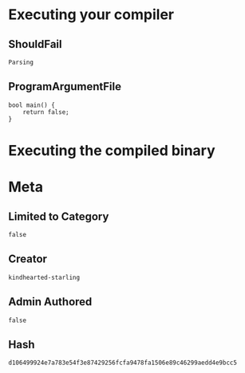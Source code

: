 # Executing your compiler

## ShouldFail

```
Parsing
```

## ProgramArgumentFile

```
bool main() {
    return false;
}
```

# Executing the compiled binary

# Meta

## Limited to Category

```
false
```

## Creator

```
kindhearted-starling
```

## Admin Authored

```
false
```

## Hash

```
d106499924e7a783e54f3e87429256fcfa9478fa1506e89c46299aedd4e9bcc5
```

